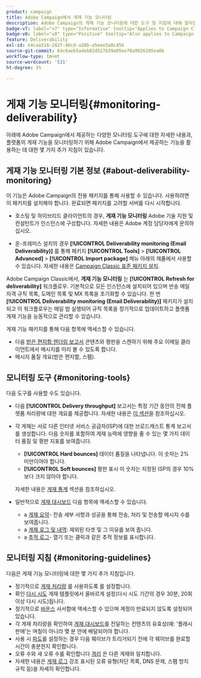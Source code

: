 ```yaml
---
product: campaign
title: Adobe Campaign에서 게재 기능 모니터링
description: Adobe Campaign의 게재 기능 모니터링에 대한 도구 및 지침에 대해 알아봅니다
badge-v7: label="v7" type="Informative" tooltip="Applies to Campaign Classic v7"
badge-v8: label="v8" type="Positive" tooltip="Also applies to Campaign v8"
feature: Deliverability
exl-id: e4caa316-242f-46cd-a20b-a5eee5a0c456
source-git-commit: 6dc6aeb5adeb82d527b39a05ee70a9926205ea0b
workflow-type: tm+mt
source-wordcount: '531'
ht-degree: 1%

---
```


# 게재 기능 모니터링{#monitoring-deliverability}



아래에 Adobe Campaign에서 제공하는 다양한 모니터링 도구에 대한 자세한 내용과, 플랫폼의 게재 기능을 모니터링하기 위해 Adobe Campaign에서 제공하는 기능을 활용하는 데 대한 몇 가지 추가 지침이 있습니다.

## 게재 기능 모니터링 기본 정보 {#about-deliverability-monitoring}

이 기능은 Adobe Campaign의 전용 패키지를 통해 사용할 수 있습니다. 사용하려면 이 패키지를 설치해야 합니다. 완료되면 패키지를 고려할 서버를 다시 시작합니다.
* 호스팅 및 하이브리드 클라이언트의 경우, **게재 기능 모니터링** Adobe 기술 지원 및 컨설턴트가 인스턴스에 구성합니다. 자세한 내용은 Adobe 계정 담당자에게 문의하십시오.

* 온-프레미스 설치의 경우 **[!UICONTROL Deliverability monitoring (Email Deliverability)]** 를 통해 패키지 **[!UICONTROL Tools]** > **[!UICONTROL Advanced]** > **[!UICONTROL Import package]** 메뉴 아래의 제품에서 사용할 수 있습니다. 자세한 내용은 [Campaign Classic 표준 패키지 설치](../../installation/using/installing-campaign-standard-packages.md).

Adobe Campaign Classic에서, **게재 기능 모니터링** 는 **[!UICONTROL Refresh for deliverability]** 워크플로우. 기본적으로 모든 인스턴스에 설치되어 있으며 반송 메일 자격 규칙 목록, 도메인 목록 및 MX 목록을 초기화할 수 있습니다. 한 번 **[!UICONTROL Deliverability monitoring (Email Deliverability)]** 패키지가 설치되고 이 워크플로우는 매일 밤 실행되어 규칙 목록을 정기적으로 업데이트하고 플랫폼 게재 기능을 능동적으로 관리할 수 있습니다.

게재 기능 패키지를 통해 다음 항목에 액세스할 수 있습니다.

* 다음 [받은 편지함 렌더링 보고서](inbox-rendering.md) 콘텐츠와 평판을 스캔하기 위해 주요 이메일 클라이언트에서 메시지를 미리 볼 수 있도록 합니다.
* 메시지 품질 개요(받은 편지함, 스팸).

## 모니터링 도구 {#monitoring-tools}

다음 도구를 사용할 수도 있습니다.

* 다음 **[!UICONTROL Delivery throughput]** 보고서는 특정 기간 동안의 전체 플랫폼 처리량에 대한 개요를 제공합니다. 자세한 내용은 [이 섹션](../../reporting/using/global-reports.md#delivery-throughput)을 참조하십시오.
* 각 게재는 서로 다른 인터넷 서비스 공급자(ISP)에 대한 브로드캐스트 통계 보고서를 생성합니다. 다음 숫자를 포함하여 게재 능력에 영향을 줄 수 있는 몇 가지 데이터 품질 및 평판 지표를 보여줍니다.
   * **[!UICONTROL Hard bounces]** 데이터 품질을 나타냅니다. 이 숫자는 2% 미만이어야 합니다.
   * **[!UICONTROL Soft bounces]** 평판 표시 이 숫자는 지정된 ISP의 경우 10%보다 크지 않아야 합니다.

   자세한 내용은 [게재 통계](../../reporting/using/global-reports.md#delivery-statistics) 섹션을 참조하십시오.
* 일반적으로 [게재 대시보드](about-delivery-monitoring.md) 다음 항목에 액세스할 수 있습니다.
   * a [게재 요약](delivery-dashboard.md#delivery-summary)- 전송 세부 사항과 성공을 통해 전송, 처리 및 전송할 메시지 수를 보여줍니다.
   * a [게재 로그 및 내역](delivery-dashboard.md#delivery-logs-and-history): 제외된 타겟 및 그 이유를 보여 줍니다.
   * a [추적 로그](delivery-dashboard.md#tracking-logs)- 열기 또는 클릭과 같은 추적 정보를 표시합니다.

## 모니터링 지침 {#monitoring-guidelines}

다음은 게재 기능 모니터링에 대한 몇 가지 추가 지침입니다.

* 정기적으로 [게재 처리량](../../reporting/using/global-reports.md#delivery-throughput) 를 사용하도록 를 설정합니다.
* 확인 [다시 시도](understanding-delivery-failures.md#retries-after-a-delivery-temporary-failure) 게재 템플릿에서 올바르게 설정(다시 시도 기간의 경우 30분, 20회 이상 다시 시도)됩니다.
* 정기적으로 [바운스](understanding-delivery-failures.md#bounce-mail-management) 사서함에 액세스할 수 있으며 계정이 만료되지 않도록 설정되어 있습니다.
* 각 게재 처리량을 확인하여 [게재 대시보드](delivery-dashboard.md)를 전달하는 컨텐츠의 유효성(예: &#39;플래시 판매&#39;는 며칠이 아니라 몇 분 안에 배달되어야 합니다.
* 사용 시 [파도](steps-sending-the-delivery.md#sending-using-multiple-waves)를 설정하는 경우 다음 웨이브가 트리거되기 전에 각 웨이브를 완료할 시간이 충분한지 확인합니다.
* 오류 수와 새 오류 수를 확인합니다 [격리](understanding-quarantine-management.md) 은 다른 게재와 일치합니다.
* 자세한 내용은 [게재 로그](delivery-dashboard.md#delivery-logs-and-history) 강조 표시된 오류 유형(차단 목록, DNS 문제, 스팸 방지 규칙 등)을 자세히 확인합니다.

